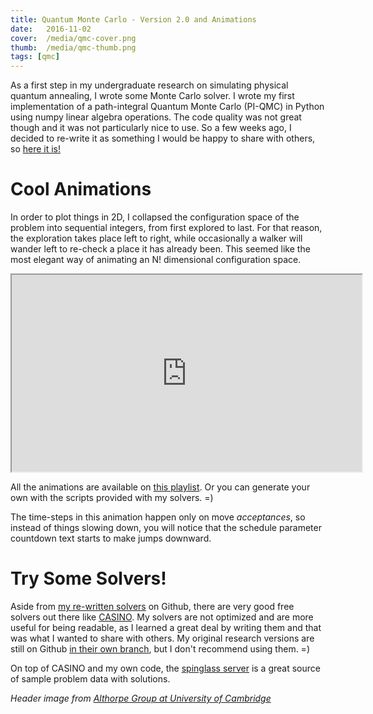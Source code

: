 ```yaml
---
title: Quantum Monte Carlo - Version 2.0 and Animations
date:   2016-11-02
cover:  /media/qmc-cover.png
thumb:  /media/qmc-thumb.png
tags: [qmc]
---
```


As a first step in my undergraduate research on simulating physical quantum annealing, I wrote some Monte Carlo solver. I wrote my first implementation of a path-integral Quantum Monte Carlo (PI-QMC) in Python using numpy linear algebra operations. The code quality was not great though and it was not particularly nice to use. So a few weeks ago, I decided to re-write it as something I would be happy to share with others, so [here it is!](https://www.github.com/ezrasavard/qmc.git)

<!--more-->

# Cool Animations

In order to plot things in 2D, I collapsed the configuration space of the problem into sequential integers, from first explored to last. For that reason, the exploration takes place left to right, while occasionally a walker will wander left to re-check a place it has already been. This seemed like the most elegant way of animating an N! dimensional configuration space.

<iframe width="560" height="315" src="https://www.youtube.com/embed/cd-iF5EL1ho"></iframe>

All the animations are available on [this playlist](https://www.youtube.com/playlist?list=PLLxBGDIJioO0N6gDffxE6O4cy7KTYmmzu). Or you can generate your own with the scripts provided with my solvers. =)

The time-steps in this animation happen only on move *acceptances*, so instead of things slowing down, you will notice that the schedule parameter countdown text starts to make jumps downward.


# Try Some Solvers!
Aside from [my re-written solvers](https://www.github.com/ezrasavard/qmc.git) on Github, there are very good free solvers out there like [CASINO](https://vallico.net/casinoqmc/what-is-casino/). My solvers are not optimized and are more useful for being readable, as I learned a great deal by writing them and that was what I wanted to share with others. My original research versions are still on Github [in their own branch](https://github.com/ezrasavard/qmc/tree/undergrad), but I don't recommend using them. =)

On top of CASINO and my own code, the [spinglass server](http://www.informatik.uni-koeln.de/spinglass/) is a great source of sample problem data with solutions.


*Header image from [Althorpe Group at University of Cambridge](http://www-stuart.ch.cam.ac.uk/page0.html)*